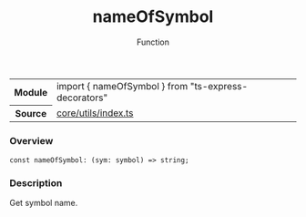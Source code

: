<header class="symbol-info-header">    <h1 id="nameofsymbol">nameOfSymbol</h1>    <label class="symbol-info-type-label function">Function</label>      </header>
<section class="symbol-info">      <table class="is-full-width">        <tbody>        <tr>          <th>Module</th>          <td>            <div class="lang-typescript">                <span class="token keyword">import</span> { nameOfSymbol }                 <span class="token keyword">from</span>                 <span class="token string">"ts-express-decorators"</span>                            </div>          </td>        </tr>        <tr>          <th>Source</th>          <td>            <a href="https://romakita.github.io/ts-express-decorators/#//blob/v2.17.1/src/core/utils/index.ts#L0-L0">                core/utils/index.ts            </a>        </td>        </tr>                </tbody>      </table>    </section>

### Overview

<pre><code class="typescript-lang"><span class="token keyword">const</span> nameOfSymbol<span class="token punctuation">:</span> <span class="token punctuation">(</span>sym<span class="token punctuation">:</span> symbol<span class="token punctuation">)</span> => <span class="token keyword">string</span><span class="token punctuation">;</span></code></pre>

### Description

Get symbol name.
